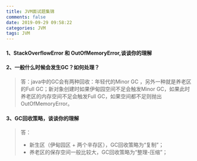 ```yaml
---
title: JVM面试题集锦
comments: false
date: 2019-09-29 09:58:22
categories: JVM
tags: JVM
---
```


#### 1、StackOverflowError 和 OutOfMemoryError,谈谈你的理解

#### 2、一般什么时候会发生GC？如何处理？

> 答：java中的GC会有两种回收：年轻代的Minor GC ，另外一种就是养老区的Full GC；新对象创建时如果伊甸园空间不足会触发Minor GC，如果此时养老区的内存空间不足会触发Full GC，如果空间都不足则抛出OutOfMemoryError。

#### 3、GC回收策略，谈谈你的理解

> 答：
> - 新生区（伊甸园区 + 两个辛存区），GC回收策略为“复制”；
> - 养老区的保存空间一般比较大，GC回收策略为“整理-压缩”；